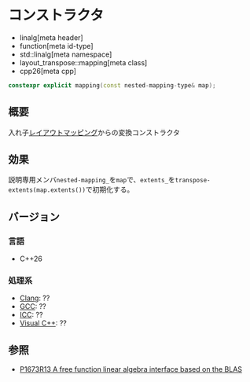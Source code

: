 # コンストラクタ
* linalg[meta header]
* function[meta id-type]
* std::linalg[meta namespace]
* layout_transpose::mapping[meta class]
* cpp26[meta cpp]

```cpp
constexpr explicit mapping(const nested-mapping-type& map);
```

## 概要
入れ子[レイアウトマッピング](/reference/mdspan/LayoutMapping.md)からの変換コンストラクタ


## 効果
説明専用メンバ`nested-mapping_`を`map`で、`extents_`を`transpose-extents(map.extents())`で初期化する。


## バージョン
### 言語
- C++26

### 処理系
- [Clang](/implementation.md#clang): ??
- [GCC](/implementation.md#gcc): ??
- [ICC](/implementation.md#icc): ??
- [Visual C++](/implementation.md#visual_cpp): ??


## 参照
- [P1673R13 A free function linear algebra interface based on the BLAS](https://www.open-std.org/jtc1/sc22/wg21/docs/papers/2023/p1673r13.html)
